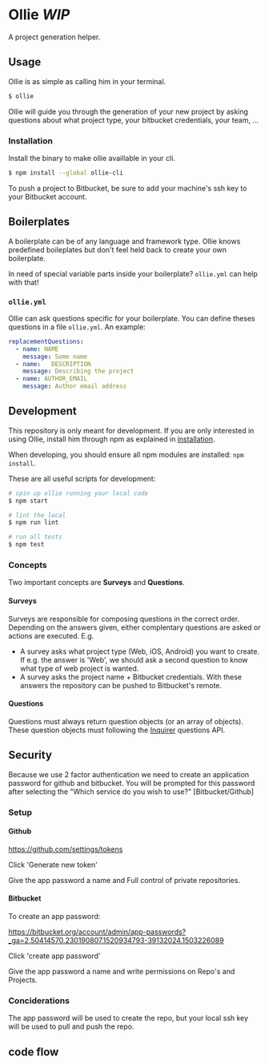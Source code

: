 # Ollie *WIP*

A project generation helper.


## Usage

Ollie is as simple as calling him in your terminal.

```bash
$ ollie
```

Ollie will guide you through the generation of your new project by asking questions about what project type, your bitbucket credentials, your team, ...


### Installation

Install the binary to make ollie availlable in your cli.

```bash
$ npm install --global ollie-cli
```

To push a project to Bitbucket, be sure to add your machine's ssh key to your Bitbucket account.  


## Boilerplates

A boilerplate can be of any language and framework type. Ollie knows predefined boileplates but don't feel held back to create your own boilerplate. 

In need of special variable parts inside your boilerplate? `ollie.yml` can help with that!

### `ollie.yml`

Ollie can ask questions specific for your boilerplate. You can define theses questions in a file `ollie.yml`. An example: 

```yaml
replacementQuestions:
  - name: NAME
    message: Some name
  - name:   DESCRIPTION
    message: Describing the project
  - name: AUTHOR_EMAIL
    message: Author email address

```


## Development

This repository is only meant for development. If you are only interested in using Ollie, install him through npm as explained in [installation](#Installation).

When developing, you should ensure all npm modules are installed: `npm install`.

These are all useful scripts for development:

```bash
# spin up ollie running your local code
$ npm start

# lint the local
$ npm run lint

# run all tests
$ npm test
```


### Concepts

Two important concepts are **Surveys** and **Questions**.


#### Surveys

Surveys are responsible for composing questions in the correct order. Depending on the answers given, either complentary questions are asked or actions are executed. E.g.

- A survey asks what project type (Web, iOS, Android) you want to create. If e.g. the answer is 'Web', we should ask a second question to know what type of web project is wanted.
- A survey asks the project name + Bitbucket credentials. With these answers the repository can be pushed to Bitbucket's remote.



#### Questions

Questions must always return question objects (or an array of objects). These question objects must following the [Inquirer](https://github.com/sboudrias/Inquirer.js) questions API.


## Security

Because we use 2 factor authentication we need to create an application password for github and bitbucket. You will be prompted for this password after selecting the "Which service do you wish to use?" [Bitbucket/Github]

### Setup

#### Github
https://github.com/settings/tokens

Click 'Generate new token'

Give the app password a name and Full control of private repositories.

#### Bitbucket

To create an app password:

https://bitbucket.org/account/admin/app-passwords?_ga=2.50414570.230190807.1520934793-39132024.1503226089

Click 'create app password'

Give the app password a name and write permissions on Repo's and Projects.


### Conciderations

The app password will be used to create the repo, but your local ssh key will be used to pull and push the repo.

## code flow

[logo]: Ollie-flow.jpg "Ollie flow"